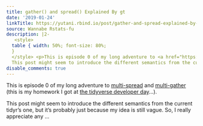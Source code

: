 ```yaml
---
title: gather() and spread() Explained By gt
date: '2019-01-24'
linkTitle: https://yutani.rbind.io/post/gather-and-spread-explained-by-gt/
source: Wannabe Rstats-fu
description: |2-
   <style>
  table { width: 50%; font-size: 80%;
  }
  </style> <p>This is episode 0 of my long adventure to <a href="https://github.com/tidyverse/tidyr/issues/149">multi-spread</a> and <a href="https://github.com/tidyverse/tidyr/issues/150">multi-gather</a> (this is my homework I got at <a href="https://www.tidyverse.org/articles/2018/11/tidyverse-developer-day-2019/">the tidyverse developer day</a>&hellip;).
  This post might seem to introduce the different semantics from the current tidyr&rsquo;s one, but it&rsquo;s probably just because my idea is still vague. So, I really appreciate any ...
disable_comments: true
---
```

 <style>
table { width: 50%; font-size: 80%;
}
</style> <p>This is episode 0 of my long adventure to <a href="https://github.com/tidyverse/tidyr/issues/149">multi-spread</a> and <a href="https://github.com/tidyverse/tidyr/issues/150">multi-gather</a> (this is my homework I got at <a href="https://www.tidyverse.org/articles/2018/11/tidyverse-developer-day-2019/">the tidyverse developer day</a>&hellip;).
This post might seem to introduce the different semantics from the current tidyr&rsquo;s one, but it&rsquo;s probably just because my idea is still vague. So, I really appreciate any ...
